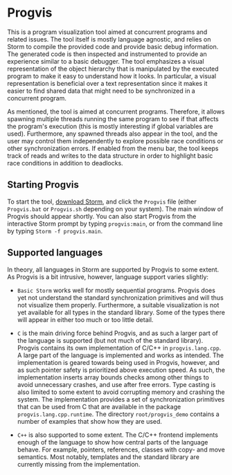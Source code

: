 Progvis
=======

This is a program visualization tool aimed at concurrent programs and related issues. The tool
itself is mostly language agnostic, and relies on Storm to compile the provided code and provide
basic debug information. The generated code is then inspected and instrumented to provide an
experience similar to a basic debugger. The tool emphasizes a visual representation of the object
hierarchy that is manipulated by the executed program to make it easy to understand how it looks. In
particular, a visual representation is beneficial over a text representation since it makes it
easier to find shared data that might need to be synchronized in a concurrent program.

As mentioned, the tool is aimed at concurrent programs. Therefore, it allows spawning multiple
threads running the same program to see if that affects the program's execution (this is mostly
interesting if global variables are used). Furthermore, any spawned threads also appear in the tool,
and the user may control them independently to explore possible race conditions or other
synchronization errors. If enabled from the menu bar, the tool keeps track of reads and writes to
the data structure in order to highlight basic race conditions in addition to deadlocks.


Starting Progvis
----------------

To start the tool, [download Storm](md://Introduction/Downloads), and click the `Progvis` file
(either `Progvis.bat` or `Progvis.sh` depending on your system). The main window of Progvis should
appear shortly. You can also start Progvis from the interactive Storm prompt by typing
`progvis:main`, or from the command line by typing `Storm -f progvis.main`.


Supported languages
-------------------

In theory, all languages in Storm are supported by Progvis to some extent. As Progvis is a bit
intrusive, however, language support varies slightly:

* `Basic Storm` works well for mostly sequential programs. Progvis does yet not understand the
  standard synchronization primitives and will thus not visualize them properly. Furthermore, a
  suitable visualization is not yet available for all types in the standard library. Some of the
  types there will appear in either too much or too little detail.

* `C` is the main driving force behind Progvis, and as such a larger part of the language is
  supported (but not much of the standard library). Progvis contains its own implementation of C/C++
  in `progvis.lang.cpp`. A large part of the language is implemented and works as intended. The
  implementation is geared towards being used in Progvis, however, and as such pointer safety is
  prioritized above execution speed. As such, the implementation inserts array bounds checks among
  other things to avoid unnecessary crashes, and use after free errors. Type casting is also limited
  to some extent to avoid corrupting memory and crashing the system. The implementation provides a
  set of synchronization primitives that can be used from C that are available in the package
  `progvis.lang.cpp.runtime`. The directory `root/progvis_demo` contains a number of examples that
  show how they are used.

* `C++` is also supported to some extent. The C/C++ frontend implements enough of the language to
  show how central parts of the language behave. For example, pointers, references, classes with
  copy- and move semantics. Most notably, templates and the standard library are currently missing
  from the implementation.
  

